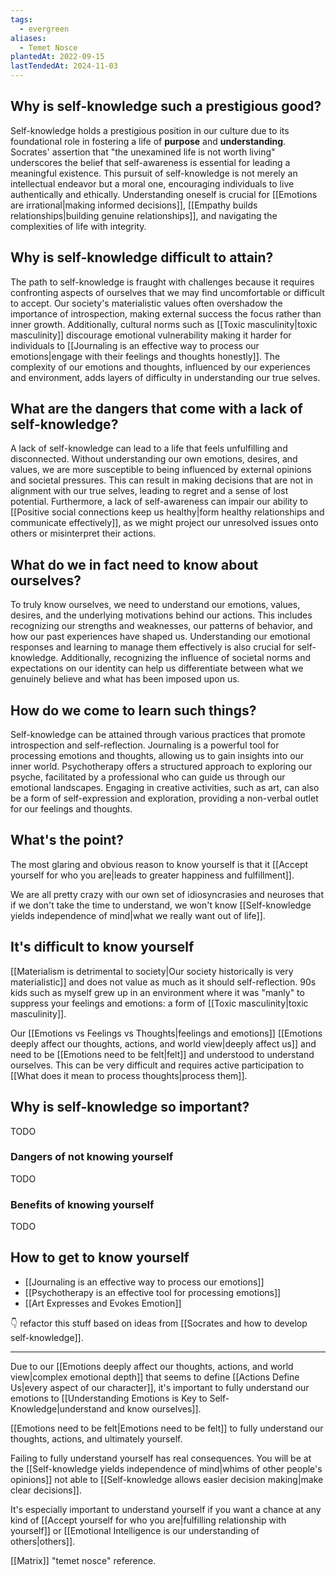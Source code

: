```yaml
---
tags:
  - evergreen
aliases:
  - Temet Nosce
plantedAt: 2022-09-15
lastTendedAt: 2024-11-03
---
```

## Why is self-knowledge such a prestigious good?

Self-knowledge holds a prestigious position in our culture due to its foundational role in fostering a life of **purpose** and **understanding**. Socrates' assertion that "the unexamined life is not worth living" underscores the belief that self-awareness is essential for leading a meaningful existence. This pursuit of self-knowledge is not merely an intellectual endeavor but a moral one, encouraging individuals to live authentically and ethically. Understanding oneself is crucial for [[Emotions are irrational|making informed decisions]], [[Empathy builds relationships|building genuine relationships]], and navigating the complexities of life with integrity.

## Why is self-knowledge difficult to attain?

The path to self-knowledge is fraught with challenges because it requires confronting aspects of ourselves that we may find uncomfortable or difficult to accept. Our society's materialistic values often overshadow the importance of introspection, making external success the focus rather than inner growth. Additionally, cultural norms such as [[Toxic masculinity|toxic masculinity]] discourage emotional vulnerability making it harder for individuals to [[Journaling is an effective way to process our emotions|engage with their feelings and thoughts honestly]]. The complexity of our emotions and thoughts, influenced by our experiences and environment, adds layers of difficulty in understanding our true selves.

## What are the dangers that come with a lack of self-knowledge?

A lack of self-knowledge can lead to a life that feels unfulfilling and disconnected. Without understanding our own emotions, desires, and values, we are more susceptible to being influenced by external opinions and societal pressures. This can result in making decisions that are not in alignment with our true selves, leading to regret and a sense of lost potential. Furthermore, a lack of self-awareness can impair our ability to [[Positive social connections keep us healthy|form healthy relationships and communicate effectively]], as we might project our unresolved issues onto others or misinterpret their actions.

## What do we in fact need to know about ourselves?

To truly know ourselves, we need to understand our emotions, values, desires, and the underlying motivations behind our actions. This includes recognizing our strengths and weaknesses, our patterns of behavior, and how our past experiences have shaped us. Understanding our emotional responses and learning to manage them effectively is also crucial for self-knowledge. Additionally, recognizing the influence of societal norms and expectations on our identity can help us differentiate between what we genuinely believe and what has been imposed upon us.

## How do we come to learn such things?

Self-knowledge can be attained through various practices that promote introspection and self-reflection. Journaling is a powerful tool for processing emotions and thoughts, allowing us to gain insights into our inner world. Psychotherapy offers a structured approach to exploring our psyche, facilitated by a professional who can guide us through our emotional landscapes. Engaging in creative activities, such as art, can also be a form of self-expression and exploration, providing a non-verbal outlet for our feelings and thoughts.

## What's the point?

The most glaring and obvious reason to know yourself is that it [[Accept yourself for who you are|leads to greater happiness and fulfillment]].

We are all pretty crazy with our own set of idiosyncrasies and neuroses that if we don't take the time to understand, we won't know [[Self-knowledge yields independence of mind|what we really want out of life]].


## It's difficult to know yourself

[[Materialism is detrimental to society|Our society historically is very materialistic]] and does not value as much as it should self-reflection. 90s kids such as myself grew up in an environment where it was "manly" to suppress your feelings and emotions: a form of [[Toxic masculinity|toxic masculinity]].

Our [[Emotions vs Feelings vs Thoughts|feelings and emotions]] [[Emotions deeply affect our thoughts, actions, and world view|deeply affect us]] and need to be [[Emotions need to be felt|felt]] and understood to understand ourselves. This can be very difficult and requires active participation to [[What does it mean to process thoughts|process them]].

## Why is self-knowledge so important?

TODO



### Dangers of not knowing yourself

TODO

### Benefits of knowing yourself

TODO

## How to get to know yourself

- [[Journaling is an effective way to process our emotions]]
- [[Psychotherapy is an effective tool for processing emotions]]
- [[Art Expresses and Evokes Emotion]]


👇 refactor this stuff based on ideas from [[Socrates and how to develop self-knowledge]].

---

Due to our [[Emotions deeply affect our thoughts, actions, and world view|complex emotional depth]] that seems to define [[Actions Define Us|every aspect of our character]], it's important to fully understand our emotions to [[Understanding Emotions is Key to Self-Knowledge|understand and know ourselves]].

[[Emotions need to be felt|Emotions need to be felt]] to fully understand our thoughts, actions, and ultimately yourself.

Failing to fully understand yourself has real consequences. You will be at the [[Self-knowledge yields independence of mind|whims of other people's opinions]] not able to [[Self-knowledge allows easier decision making|make clear decisions]].

It's especially important to understand yourself if you want a chance at any kind of [[Accept yourself for who you are|fulfilling relationship with yourself]] or [[Emotional Intelligence is our understanding of others|others]].

[[Matrix]] "temet nosce" reference.
